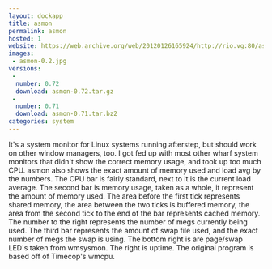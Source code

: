 ```yaml
---
layout: dockapp
title: asmon
permalink: asmon
hosted: 1
website: https://web.archive.org/web/20120126165924/http://rio.vg:80/asmon/
images:
 - asmon-0.2.jpg
versions:
 -
  number: 0.72
  download: asmon-0.72.tar.gz
 -
  number: 0.71
  download: asmon-0.71.tar.bz2
categories: system
---
```

It's a system monitor for Linux systems running afterstep, but should work on
other window managers, too. I got fed up with most other wharf system monitors
that didn't show the correct memory usage, and took up too much CPU. asmon also
shows the exact amount of memory used and load avg by the numbers. The CPU bar
is fairly standard, next to it is the current load average. The second bar is
memory usage, taken as a whole, it represent the amount of memory used. The area
before the first tick represents shared memory, the area between the two ticks
is buffered memory, the area from the second tick to the end of the bar
represents cached memory. The number to the right represents the number of megs
currently being used. The third bar represents the amount of swap file used, and
the exact number of megs the swap is using. The bottom right is are page/swap
LED's taken from wmsysmon. The right is uptime. The original program is based
off of Timecop's wmcpu.
